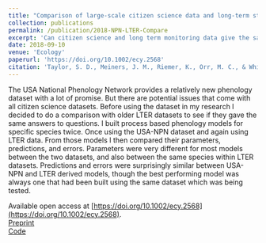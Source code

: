 ```yaml
---
title: "Comparison of large-scale citizen science data and long-term study data for phenology modeling"
collection: publications
permalink: /publication/2018-NPN-LTER-Compare
excerpt: 'Can citizen science and long term monitoring data give the same answers?'
date: 2018-09-10
venue: 'Ecology'
paperurl: 'https://doi.org/10.1002/ecy.2568'
citation: 'Taylor, S. D., Meiners, J. M., Riemer, K., Orr, M. C., & White, E. P. (2019). Comparison of large-scale citizen science data and long-term study data for phenology modeling. Ecology https://doi.org/10.1002/ecy.2568'
---
```

The USA National Phenology Network provides a relatively new phenology dataset with a lot of promise. But there are potential issues that come with all citizen science datasets. Before using the dataset in my research I decided to do a comparison with older LTER datasets to see if they gave the same answers to questions. I built process based phenology models for specific species twice. Once using the USA-NPN dataset and again using LTER data. From those models I then compared their parameters, predictions, and errors. Parameters were very different for most models between the two datasets, and also between the same species within LTER datasets. Predictions and errors were surprisingly similar between USA-NPN and LTER derived models, though the best performing model was always one that had been built using the same dataset which was being tested.

Available open access at [https://doi.org/10.1002/ecy.2568](https://doi.org/10.1002/ecy.2568).  
[Preprint]( https://doi.org/10.1101/335802)  
[Code](https://github.com/sdtaylor/phenology_dataset_study)  
